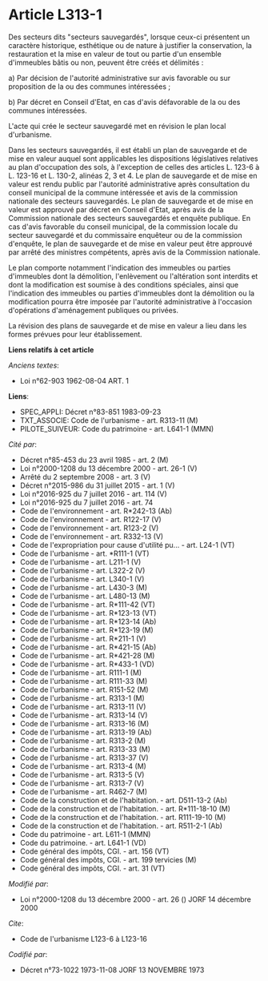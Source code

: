 # Article L313-1

Des secteurs dits "secteurs sauvegardés", lorsque ceux-ci présentent un caractère historique, esthétique ou de nature à
justifier la conservation, la restauration et la mise en valeur de tout ou partie d'un ensemble d'immeubles bâtis ou non,
peuvent être créés et délimités :

a) Par décision de l'autorité administrative sur avis favorable ou sur proposition de la ou des communes intéressées ;

b) Par décret en Conseil d'Etat, en cas d'avis défavorable de la ou des communes intéressées.

L'acte qui crée le secteur sauvegardé met en révision le plan local d'urbanisme.

Dans les secteurs sauvegardés, il est établi un plan de sauvegarde et de mise en valeur auquel sont applicables les
dispositions législatives relatives au plan d'occupation des sols, à l'exception de celles des articles L. 123-6 à L. 123-16
et L. 130-2, alinéas 2, 3 et 4. Le plan de sauvegarde et de mise en valeur est rendu public par l'autorité administrative
après consultation du conseil municipal de la commune intéressée et avis de la commission nationale des secteurs sauvegardés.
Le plan de sauvegarde et de mise en valeur est approuvé par décret en Conseil d'Etat, après avis de la Commission nationale
des secteurs sauvegardés et enquête publique. En cas d'avis favorable du conseil municipal, de la commission locale du
secteur sauvegardé et du commissaire enquêteur ou de la commission d'enquête, le plan de sauvegarde et de mise en valeur peut
être approuvé par arrêté des ministres compétents, après avis de la Commission nationale.

Le plan comporte notamment l'indication des immeubles ou parties d'immeubles dont la démolition, l'enlèvement ou l'altération
sont interdits et dont la modification est soumise à des conditions spéciales, ainsi que l'indication des immeubles ou
parties d'immeubles dont la démolition ou la modification pourra être imposée par l'autorité administrative à l'occasion
d'opérations d'aménagement publiques ou privées.

La révision des plans de sauvegarde et de mise en valeur a lieu dans les formes prévues pour leur établissement.

**Liens relatifs à cet article**

_Anciens textes_:

  - Loi n°62-903 1962-08-04 ART. 1

**Liens**:

  - SPEC_APPLI: Décret n°83-851 1983-09-23
  - TXT_ASSOCIE: Code de l'urbanisme - art. R313-11 (M)
  - PILOTE_SUIVEUR: Code du patrimoine - art. L641-1 (MMN)

_Cité par_:

  - Décret n°85-453 du 23 avril 1985 - art. 2 (M)
  - Loi n°2000-1208 du 13 décembre 2000 - art. 26-1 (V)
  - Arrêté du 2 septembre 2008 - art. 3 (V)
  - Décret n°2015-986 du 31 juillet 2015 - art. 1 (V)
  - Loi n°2016-925 du 7 juillet 2016 - art. 114 (V)
  - Loi n°2016-925 du 7 juillet 2016 - art. 74
  - Code de l'environnement - art. R*242-13 (Ab)
  - Code de l'environnement - art. R122-17 (V)
  - Code de l'environnement - art. R123-2 (V)
  - Code de l'environnement - art. R332-13 (V)
  - Code de l'expropriation pour cause d'utilité pu... - art. L24-1 (VT)
  - Code de l'urbanisme - art. *R111-1 (VT)
  - Code de l'urbanisme - art. L211-1 (V)
  - Code de l'urbanisme - art. L322-2 (V)
  - Code de l'urbanisme - art. L340-1 (V)
  - Code de l'urbanisme - art. L430-3 (M)
  - Code de l'urbanisme - art. L480-13 (M)
  - Code de l'urbanisme - art. R*111-42 (VT)
  - Code de l'urbanisme - art. R*123-13 (VT)
  - Code de l'urbanisme - art. R*123-14 (Ab)
  - Code de l'urbanisme - art. R*123-19 (M)
  - Code de l'urbanisme - art. R*211-1 (V)
  - Code de l'urbanisme - art. R*421-15 (Ab)
  - Code de l'urbanisme - art. R*421-28 (M)
  - Code de l'urbanisme - art. R*433-1 (VD)
  - Code de l'urbanisme - art. R111-1 (M)
  - Code de l'urbanisme - art. R111-33 (M)
  - Code de l'urbanisme - art. R151-52 (M)
  - Code de l'urbanisme - art. R313-1 (M)
  - Code de l'urbanisme - art. R313-11 (V)
  - Code de l'urbanisme - art. R313-14 (V)
  - Code de l'urbanisme - art. R313-16 (M)
  - Code de l'urbanisme - art. R313-19 (Ab)
  - Code de l'urbanisme - art. R313-2 (M)
  - Code de l'urbanisme - art. R313-33 (M)
  - Code de l'urbanisme - art. R313-37 (V)
  - Code de l'urbanisme - art. R313-4 (M)
  - Code de l'urbanisme - art. R313-5 (V)
  - Code de l'urbanisme - art. R313-7 (V)
  - Code de l'urbanisme - art. R462-7 (M)
  - Code de la construction et de l'habitation. - art. D511-13-2 (Ab)
  - Code de la construction et de l'habitation. - art. R*111-18-10 (M)
  - Code de la construction et de l'habitation. - art. R111-19-10 (M)
  - Code de la construction et de l'habitation. - art. R511-2-1 (Ab)
  - Code du patrimoine - art. L611-1 (MMN)
  - Code du patrimoine. - art. L641-1 (VD)
  - Code général des impôts, CGI. - art. 156 (VT)
  - Code général des impôts, CGI. - art. 199 tervicies (M)
  - Code général des impôts, CGI. - art. 31 (VT)

_Modifié par_:

  - Loi n°2000-1208 du 13 décembre 2000 - art. 26 () JORF 14 décembre 2000

_Cite_:

  - Code de l'urbanisme L123-6 à L123-16

_Codifié par_:

  - Décret n°73-1022 1973-11-08 JORF 13 NOVEMBRE 1973
